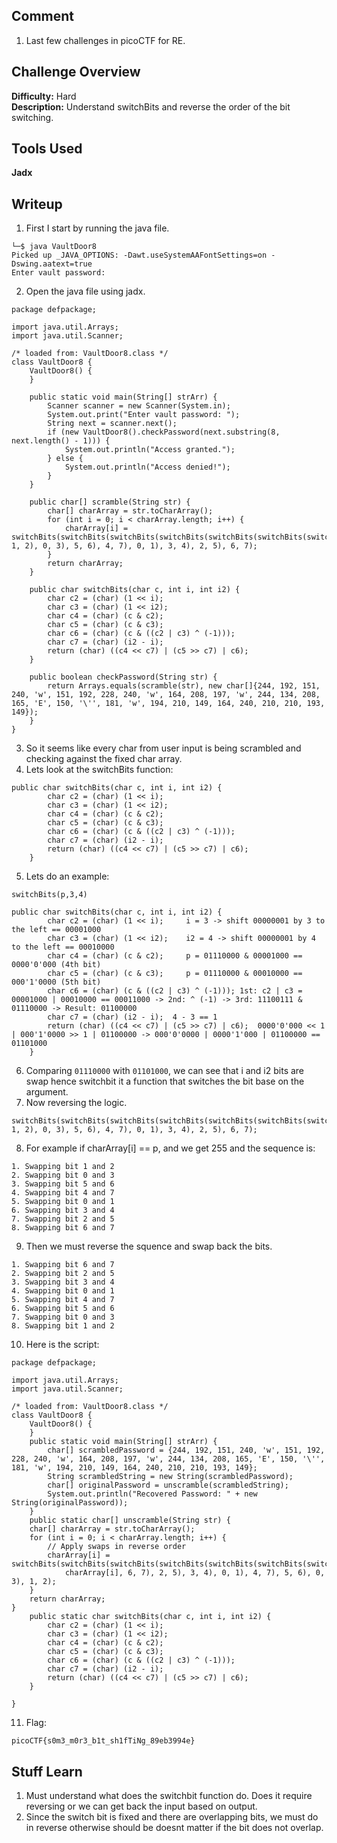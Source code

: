 ## Comment  
1. Last few challenges in picoCTF for RE.  

## Challenge Overview  
**Difficulty:** Hard  
**Description:** Understand switchBits and reverse the order of the bit switching.  
## Tools Used  
**Jadx**  

## Writeup  
1. First I start by running the java file.  
```
└─$ java VaultDoor8 
Picked up _JAVA_OPTIONS: -Dawt.useSystemAAFontSettings=on -Dswing.aatext=true
Enter vault password: 
```
2. Open the java file using jadx.  
```
package defpackage;

import java.util.Arrays;
import java.util.Scanner;

/* loaded from: VaultDoor8.class */
class VaultDoor8 {
    VaultDoor8() {
    }

    public static void main(String[] strArr) {
        Scanner scanner = new Scanner(System.in);
        System.out.print("Enter vault password: ");
        String next = scanner.next();
        if (new VaultDoor8().checkPassword(next.substring(8, next.length() - 1))) {
            System.out.println("Access granted.");
        } else {
            System.out.println("Access denied!");
        }
    }

    public char[] scramble(String str) {
        char[] charArray = str.toCharArray();
        for (int i = 0; i < charArray.length; i++) {
            charArray[i] = switchBits(switchBits(switchBits(switchBits(switchBits(switchBits(switchBits(switchBits(charArray[i], 1, 2), 0, 3), 5, 6), 4, 7), 0, 1), 3, 4), 2, 5), 6, 7);
        }
        return charArray;
    }

    public char switchBits(char c, int i, int i2) {
        char c2 = (char) (1 << i);
        char c3 = (char) (1 << i2);
        char c4 = (char) (c & c2);
        char c5 = (char) (c & c3);
        char c6 = (char) (c & ((c2 | c3) ^ (-1)));
        char c7 = (char) (i2 - i);
        return (char) ((c4 << c7) | (c5 >> c7) | c6);
    }

    public boolean checkPassword(String str) {
        return Arrays.equals(scramble(str), new char[]{244, 192, 151, 240, 'w', 151, 192, 228, 240, 'w', 164, 208, 197, 'w', 244, 134, 208, 165, 'E', 150, '\'', 181, 'w', 194, 210, 149, 164, 240, 210, 210, 193, 149});
    }
}
```
3. So it seems like every char from user input is being scrambled and checking against the fixed char array.  
4. Lets look at the switchBits function:  
```
public char switchBits(char c, int i, int i2) {
        char c2 = (char) (1 << i);
        char c3 = (char) (1 << i2);
        char c4 = (char) (c & c2);
        char c5 = (char) (c & c3);
        char c6 = (char) (c & ((c2 | c3) ^ (-1)));
        char c7 = (char) (i2 - i);
        return (char) ((c4 << c7) | (c5 >> c7) | c6);
    }
```
5. Lets do an example:  
```
switchBits(p,3,4)

public char switchBits(char c, int i, int i2) {
        char c2 = (char) (1 << i);     i = 3 -> shift 00000001 by 3 to the left == 00001000
        char c3 = (char) (1 << i2);    i2 = 4 -> shift 00000001 by 4 to the left == 00010000
        char c4 = (char) (c & c2);     p = 01110000 & 00001000 == 0000'0'000 (4th bit)
        char c5 = (char) (c & c3);     p = 01110000 & 00010000 == 000'1'0000 (5th bit)
        char c6 = (char) (c & ((c2 | c3) ^ (-1))); 1st: c2 | c3 = 00001000 | 00010000 == 00011000 -> 2nd: ^ (-1) -> 3rd: 11100111 & 01110000 -> Result: 01100000
        char c7 = (char) (i2 - i);  4 - 3 == 1
        return (char) ((c4 << c7) | (c5 >> c7) | c6);  0000'0'000 << 1 | 000'1'0000 >> 1 | 01100000 -> 000'0'0000 | 0000'1'000 | 01100000 == 01101000
    }
```
6. Comparing ```01110000``` with ```01101000```, we can see that i and i2 bits are swap hence switchbit it a function that switches the bit base on the argument.  
7. Now reversing the logic.  
```
switchBits(switchBits(switchBits(switchBits(switchBits(switchBits(switchBits(switchBits(charArray[i], 1, 2), 0, 3), 5, 6), 4, 7), 0, 1), 3, 4), 2, 5), 6, 7);
```
8. For example if charArray[i] == p, and we get 255 and the sequence is:  
```
1. Swapping bit 1 and 2
2. Swapping bit 0 and 3
3. Swapping bit 5 and 6
4. Swapping bit 4 and 7
5. Swapping bit 0 and 1
6. Swapping bit 3 and 4
7. Swapping bit 2 and 5
8. Swapping bit 6 and 7
```
9. Then we must reverse the squence and swap back the bits.  
```
1. Swapping bit 6 and 7
2. Swapping bit 2 and 5
3. Swapping bit 3 and 4
4. Swapping bit 0 and 1
5. Swapping bit 4 and 7
6. Swapping bit 5 and 6
7. Swapping bit 0 and 3
8. Swapping bit 1 and 2
```
10. Here is the script:  
```
package defpackage;

import java.util.Arrays;
import java.util.Scanner;

/* loaded from: VaultDoor8.class */
class VaultDoor8 {
    VaultDoor8() {
    }
    public static void main(String[] strArr) {
        char[] scrambledPassword = {244, 192, 151, 240, 'w', 151, 192, 228, 240, 'w', 164, 208, 197, 'w', 244, 134, 208, 165, 'E', 150, '\'', 181, 'w', 194, 210, 149, 164, 240, 210, 210, 193, 149};
        String scrambledString = new String(scrambledPassword);
        char[] originalPassword = unscramble(scrambledString);
        System.out.println("Recovered Password: " + new String(originalPassword));
    }
    public static char[] unscramble(String str) {
    char[] charArray = str.toCharArray();
    for (int i = 0; i < charArray.length; i++) {
        // Apply swaps in reverse order
        charArray[i] = switchBits(switchBits(switchBits(switchBits(switchBits(switchBits(switchBits(switchBits(
            charArray[i], 6, 7), 2, 5), 3, 4), 0, 1), 4, 7), 5, 6), 0, 3), 1, 2);
    }
    return charArray;
}
    public static char switchBits(char c, int i, int i2) {
        char c2 = (char) (1 << i); 
        char c3 = (char) (1 << i2);
        char c4 = (char) (c & c2);
        char c5 = (char) (c & c3);
        char c6 = (char) (c & ((c2 | c3) ^ (-1)));
        char c7 = (char) (i2 - i);
        return (char) ((c4 << c7) | (c5 >> c7) | c6);
    }

}
```
11. Flag:  
```
picoCTF{s0m3_m0r3_b1t_sh1fTiNg_89eb3994e}
```

## Stuff Learn
1. Must understand what does the switchbit function do. Does it require reversing or we can get back the input based on output.  
2. Since the switch bit is fixed and there are overlapping bits, we must do in reverse otherwise should be doesnt matter if the bit does not overlap.  


 
